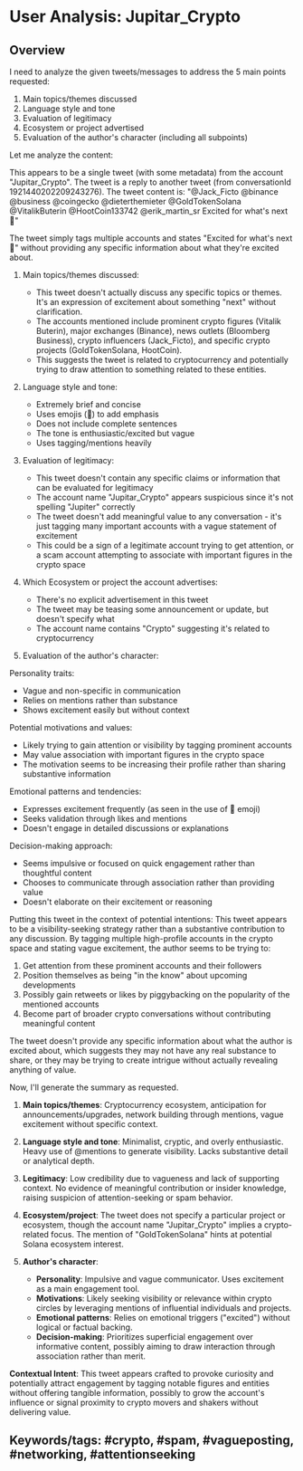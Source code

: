 # User Analysis: Jupitar_Crypto

## Overview

<think>
I need to analyze the given tweets/messages to address the 5 main points requested:

1. Main topics/themes discussed
2. Language style and tone
3. Evaluation of legitimacy
4. Ecosystem or project advertised
5. Evaluation of the author's character (including all subpoints)

Let me analyze the content:

This appears to be a single tweet (with some metadata) from the account "Jupitar_Crypto". The tweet is a reply to another tweet (from conversationId 1921440202209243276). The tweet content is:
"@Jack_Ficto @binance @business @coingecko @dieterthemieter @GoldTokenSolana @VitalikButerin @HootCoin133742 @erik_martin_sr Excited for what's next 🔔"

The tweet simply tags multiple accounts and states "Excited for what's next 🔔" without providing any specific information about what they're excited about.

1. Main topics/themes discussed:
   - This tweet doesn't actually discuss any specific topics or themes. It's an expression of excitement about something "next" without clarification.
   - The accounts mentioned include prominent crypto figures (Vitalik Buterin), major exchanges (Binance), news outlets (Bloomberg Business), crypto influencers (Jack_Ficto), and specific crypto projects (GoldTokenSolana, HootCoin).
   - This suggests the tweet is related to cryptocurrency and potentially trying to draw attention to something related to these entities.

2. Language style and tone:
   - Extremely brief and concise
   - Uses emojis (🔔) to add emphasis
   - Does not include complete sentences
   - The tone is enthusiastic/excited but vague
   - Uses tagging/mentions heavily

3. Evaluation of legitimacy:
   - This tweet doesn't contain any specific claims or information that can be evaluated for legitimacy
   - The account name "Jupitar_Crypto" appears suspicious since it's not spelling "Jupiter" correctly
   - The tweet doesn't add meaningful value to any conversation - it's just tagging many important accounts with a vague statement of excitement
   - This could be a sign of a legitimate account trying to get attention, or a scam account attempting to associate with important figures in the crypto space

4. Which Ecosystem or project the account advertises:
   - There's no explicit advertisement in this tweet
   - The tweet may be teasing some announcement or update, but doesn't specify what
   - The account name contains "Crypto" suggesting it's related to cryptocurrency

5. Evaluation of the author's character:

Personality traits:
   - Vague and non-specific in communication
   - Relies on mentions rather than substance
   - Shows excitement easily but without context

Potential motivations and values:
   - Likely trying to gain attention or visibility by tagging prominent accounts
   - May value association with important figures in the crypto space
   - The motivation seems to be increasing their profile rather than sharing substantive information

Emotional patterns and tendencies:
   - Expresses excitement frequently (as seen in the use of 🔔 emoji)
   - Seeks validation through likes and mentions
   - Doesn't engage in detailed discussions or explanations

Decision-making approach:
   - Seems impulsive or focused on quick engagement rather than thoughtful content
   - Chooses to communicate through association rather than providing value
   - Doesn't elaborate on their excitement or reasoning

Putting this tweet in the context of potential intentions:
This tweet appears to be a visibility-seeking strategy rather than a substantive contribution to any discussion. By tagging multiple high-profile accounts in the crypto space and stating vague excitement, the author seems to be trying to:
1. Get attention from these prominent accounts and their followers
2. Position themselves as being "in the know" about upcoming developments
3. Possibly gain retweets or likes by piggybacking on the popularity of the mentioned accounts
4. Become part of broader crypto conversations without contributing meaningful content

The tweet doesn't provide any specific information about what the author is excited about, which suggests they may not have any real substance to share, or they may be trying to create intrigue without actually revealing anything of value.

Now, I'll generate the summary as requested.
</think>

1. **Main topics/themes**: Cryptocurrency ecosystem, anticipation for announcements/upgrades, network building through mentions, vague excitement without specific context.

2. **Language style and tone**: Minimalist, cryptic, and overly enthusiastic. Heavy use of @mentions to generate visibility. Lacks substantive detail or analytical depth.

3. **Legitimacy**: Low credibility due to vagueness and lack of supporting context. No evidence of meaningful contribution or insider knowledge, raising suspicion of attention-seeking or spam behavior.

4. **Ecosystem/project**: The tweet does not specify a particular project or ecosystem, though the account name "Jupitar_Crypto" implies a crypto-related focus. The mention of "GoldTokenSolana" hints at potential Solana ecosystem interest.

5. **Author's character**:
   - **Personality**: Impulsive and vague communicator. Uses excitement as a main engagement tool.
   - **Motivations**: Likely seeking visibility or relevance within crypto circles by leveraging mentions of influential individuals and projects.
   - **Emotional patterns**: Relies on emotional triggers ("excited") without logical or factual backing.
   - **Decision-making**: Prioritizes superficial engagement over informative content, possibly aiming to draw interaction through association rather than merit.

**Contextual Intent**: This tweet appears crafted to provoke curiosity and potentially attract engagement by tagging notable figures and entities without offering tangible information, possibly to grow the account's influence or signal proximity to crypto movers and shakers without delivering value.

**Keywords/tags**: #crypto, #spam, #vagueposting, #networking, #attentionseeking
---
